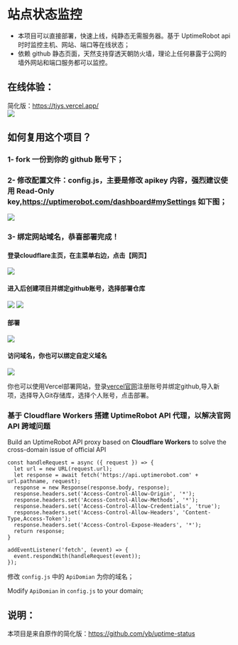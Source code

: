# 站点状态监控
- 本项目可以直接部署，快速上线，纯静态无需服务器。基于 UptimeRobot api 时时监控主机、网站、端口等在线状态；
- 依赖 github 静态页面，天然支持穿透天朝防火墙，理论上任何暴露于公网的墙外网站和端口服务都可以监控。

## 在线体验：  

简化版：<https://tjys.vercel.app/>  
![](https://cdn.jsdelivr.net/gh/Qikaile/cdn/img/Uptime%20Status.PNG)


## 如何复用这个项目？  
### 1- fork 一份到你的 github 账号下；  
### 2- 修改配置文件：config.js，主要是修改 apikey 内容，强烈建议使用 Read-Only key,<https://uptimerobot.com/dashboard#mySettings> 如下图；  
![](https://cdn.jsdelivr.net/gh/Qikaile/cdn/img/warn.png.png)  
### 3- 绑定网站域名，恭喜部署完成！

#### 登录cloudflare主页，在主菜单右边，点击【网页】
![](https://cdn.jsdelivr.net/gh/qikaile/cdn/img/2021-02-15-01.png)

#### 进入后创建项目并绑定github账号，选择部署仓库
![](https://cdn.jsdelivr.net/gh/Qikaile/cdn/img/2021-02-15-02.png)
![](https://cdn.jsdelivr.net/gh/Qikaile/cdn/img/2021-02-15-03.png)

#### 部署
![](https://cdn.jsdelivr.net/gh/Qikaile/cdn/img/2021-02-15-04.png)

#### 访问域名，你也可以绑定自定义域名
![](https://cdn.jsdelivr.net/gh/Qikaile/cdn/img/2021-02-15-05.png)

你也可以使用Vercel部署网站，登录[vercel官网](https://vercel.com/)注册账号并绑定github,导入新项，选择导入Git存储库，选择个人账号，点击部署。


### 基于 Cloudflare Workers 搭建 UptimeRobot API 代理，以解决官网 API 跨域问题

Build an UptimeRobot API proxy based on **Cloudflare Workers** to solve the cross-domain issue of official API

```
const handleRequest = async ({ request }) => {
  let url = new URL(request.url);
  let response = await fetch('https://api.uptimerobot.com' + url.pathname, request);
  response = new Response(response.body, response);
  response.headers.set('Access-Control-Allow-Origin', '*');
  response.headers.set('Access-Control-Allow-Methods', '*');
  response.headers.set('Access-Control-Allow-Credentials', 'true');
  response.headers.set('Access-Control-Allow-Headers', 'Content-Type,Access-Token');
  response.headers.set('Access-Control-Expose-Headers', '*');
  return response;
}

addEventListener('fetch', (event) => {
  event.respondWith(handleRequest(event));
});
```

修改 `config.js` 中的 `ApiDomian` 为你的域名；

Modify `ApiDomian` in `config.js` to your domain;

## 说明：

本项目是来自原作的简化版：<https://github.com/yb/uptime-status>
